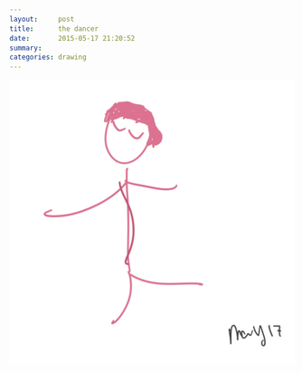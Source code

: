 ```yaml
---
layout:     post
title:      the dancer
date:       2015-05-17 21:20:52
summary:    
categories: drawing
---
```

![the dancer](/images/blog/the-dancer.png "the silent sky")